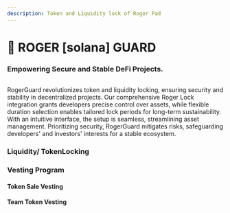 ```yaml
---
description: Token and Liquidity lock of Roger Pad
---
```


# 🛅 ROGER \[solana] GUARD

### Empowering Secure and Stable DeFi Projects.

<figure><img src="../../.gitbook/assets/5 (2).png" alt=""><figcaption></figcaption></figure>

RogerGuard revolutionizes token and liquidity locking, ensuring security and stability in decentralized projects. Our comprehensive Roger Lock integration grants developers precise control over assets, while flexible duration selection enables tailored lock periods for long-term sustainability. With an intuitive interface, the setup is seamless, streamlining asset management. Prioritizing security, RogerGuard mitigates risks, safeguarding developers' and investors' interests for a stable ecosystem.

### Liquidity/ TokenLocking

### Vesting Program

#### &#x20;                   Token Sale Vesting

#### &#x20;                   Team Token Vesting

